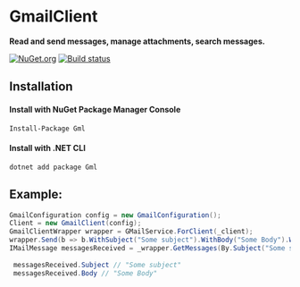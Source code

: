 # GmailClient

**Read and send messages, manage attachments, search messages.**

[![NuGet.org](https://img.shields.io/nuget/v/Gml.svg?style=flat-square&label=NuGet.org)](https://www.nuget.org/packages/Gml/)
[![Build status](https://ci.appveyor.com/api/projects/status/3br33u4wb2xpc4kl/branch/master?svg=true)](https://ci.appveyor.com/project/valeraf23/gmailclient/branch/master)
## Installation

#### Install with NuGet Package Manager Console
```
Install-Package Gml
```
#### Install with .NET CLI
```
dotnet add package Gml
```
## Example:

```csharp
GmailConfiguration config = new GmailConfiguration();
Client = new GmailClient(config);
GmailClientWrapper wrapper = GMailService.ForClient(_client);
wrapper.Send(b => b.WithSubject("Some subject").WithBody("Some Body").WithCc("address"), "some address");
IMailMessage messagesReceived = _wrapper.GetMessages(By.Subject("Some subject"))[0];
 
 messagesReceived.Subject // "Some subject"
 messagesReceived.Body // "Some Body"
  
  ```
  
